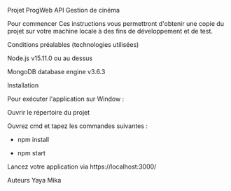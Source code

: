 Projet ProgWeb
API Gestion de cinéma


Pour commencer
Ces instructions vous permettront d'obtenir une copie du projet sur votre machine locale à des fins de développement et de test.

Conditions préalables (technologies utilisées)

Node.js v15.11.0 ou au dessus

MongoDB database engine v3.6.3

Installation

Pour exécuter l'application sur Window : 


Ouvrir le répertoire du projet

Ouvrez cmd et tapez les commandes suivantes : 

- npm install

- npm start

Lancez votre application via https://localhost:3000/

Auteurs
Yaya
Mika
